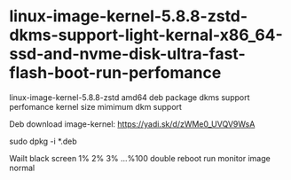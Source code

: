 # linux-image-kernel-5.8.8-zstd-dkms-support-light-kernal-x86_64-ssd-and-nvme-disk-ultra-fast-flash-boot-run-perfomance
linux-image-kernel-5.8.8-zstd amd64 deb package dkms support perfomance kernel size mimimum dkm support 

Deb download image-kernel: https://yadi.sk/d/zWMe0_UVQV9WsA

sudo dpkg -i *.deb

Wailt black screen 1% 2% 3% ...%100 double reboot run monitor image normal
